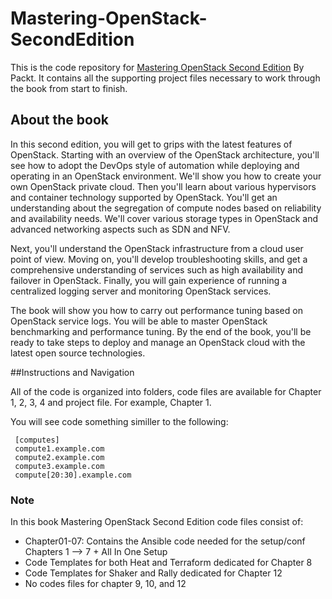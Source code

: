 # Mastering-OpenStack-SecondEdition
This is the code repository for [Mastering OpenStack Second Edition](https://www.packtpub.com/virtualization-and-cloud/mastering-openstack-second-edition?utm_source=github&utm_medium=repository&utm_content=9781786463982) By Packt. It contains all the supporting project files necessary to work through the book from start to finish.

## About the book

In this second edition, you will get to grips with the latest features of OpenStack. Starting with an overview of the OpenStack architecture, you'll see how to adopt the DevOps style of automation while deploying and operating in an OpenStack environment. We'll show you how to create your own OpenStack private cloud. Then you'll learn about various hypervisors and container technology supported by OpenStack. You'll get an understanding about the segregation of compute nodes based on reliability and availability needs. We'll cover various storage types in OpenStack and advanced networking aspects such as SDN and NFV.

Next, you'll understand the OpenStack infrastructure from a cloud user point of view. Moving on, you'll develop troubleshooting skills, and get a comprehensive understanding of services such as high availability and failover in OpenStack. Finally, you will gain experience of running a centralized logging server and monitoring OpenStack services.

The book will show you how to carry out performance tuning based on OpenStack service logs. You will be able to master OpenStack benchmarking and performance tuning. By the end of the book, you'll be ready to take steps to deploy and manage an OpenStack cloud with the latest open source technologies.

##Instructions and Navigation

All of the code is organized into folders, code files are available for Chapter 1, 2, 3, 4 and project file. For example, Chapter 1. 

You will see code something similler to the following:

     [computes]
     compute1.example.com
     compute2.example.com
     compute3.example.com
     compute[20:30].example.com
     
### Note

In this book Mastering OpenStack Second Edition code files consist of:

* Chapter01-07: Contains the Ansible code needed for the setup/conf Chapters 1 --> 7 + All In One Setup
* Code Templates for both Heat and Terraform dedicated for Chapter 8 
* Code Templates for Shaker and Rally dedicated for Chapter 12
* No codes files for chapter 9, 10, and 12


